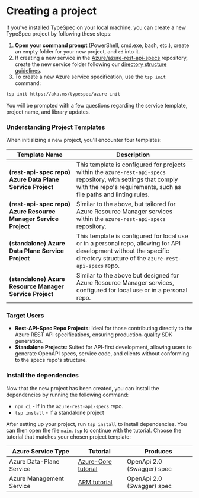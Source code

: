 # Creating a project

If you've installed TypeSpec on your local machine, you can create a new TypeSpec project by following these steps:

1. **Open your command prompt** (PowerShell, cmd.exe, bash, etc.), create an empty folder for your new project, and `cd` into it.
2. If creating a new service in the [Azure/azure-rest-api-specs](https://github.com/Azure/azure-rest-api-specs) repository, create the new service folder following our [directory structure guidelines](https://github.com/Azure/azure-rest-api-specs/blob/main/documentation/typespec-structure-guidelines.md).
3. To create a new Azure service specification, use the `tsp init` command:

```bash
tsp init https://aka.ms/typespec/azure-init
```

You will be prompted with a few questions regarding the service template, project name, and library updates.

### Understanding Project Templates

When initializing a new project, you'll encounter four templates:

| Template Name                                                   | Description                                                                                                                                                                          |
| --------------------------------------------------------------- | ------------------------------------------------------------------------------------------------------------------------------------------------------------------------------------ |
| **(rest-api-spec repo) Azure Data Plane Service Project**       | This template is configured for projects within the `azure-rest-api-specs` repository, with settings that comply with the repo's requirements, such as file paths and linting rules. |
| **(rest-api-spec repo) Azure Resource Manager Service Project** | Similar to the above, but tailored for Azure Resource Manager services within the `azure-rest-api-specs` repository.                                                                 |
| **(standalone) Azure Data Plane Service Project**               | This template is configured for local use or in a personal repo, allowing for API development without the specific directory structure of the `azure-rest-api-specs` repo.           |
| **(standalone) Azure Resource Manager Service Project**         | Similar to the above but designed for Azure Resource Manager services, configured for local use or in a personal repo.                                                               |

### Target Users

- **Rest-API-Spec Repo Projects**: Ideal for those contributing directly to the Azure REST API specifications, ensuring production-quality SDK generation.
- **Standalone Projects**: Suited for API-first development, allowing users to generate OpenAPI specs, service code, and clients without conforming to the specs repo's structure.

### Install the dependencies

Now that the new project has been created, you can install the dependencies by running the following command:

- `npm ci` - If in the `azure-rest-api-specs` repo.
- `tsp install` - If a standalone project

After setting up your project, run `tsp install` to install dependencies. You can then open the file `main.tsp` to continue with the tutorial. Choose the tutorial that matches your chosen project template:

| Azure Service Type       | Tutorial                                      | Produces                   |
| ------------------------ | --------------------------------------------- | -------------------------- |
| Azure Data-Plane Service | [Azure-Core tutorial](azure-core/step01)      | OpenApi 2.0 (Swagger) spec |
| Azure Management Service | [ARM tutorial](azure-resource-manager/step00) | OpenApi 2.0 (Swagger) spec |
